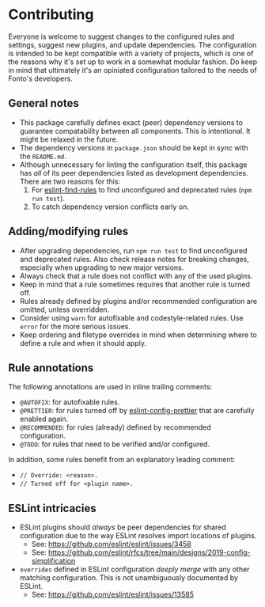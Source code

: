# Contributing

Everyone is welcome to suggest changes to the configured rules and settings, suggest new plugins, and update dependencies. The configuration is intended to be kept compatible with a variety of projects, which is one of the reasons why it's set up to work in a somewhat modular fashion. Do keep in mind that ultimately it's an opiniated configuration tailored to the needs of Fonto's developers.

## General notes

-   This package carefully defines exact (peer) dependency versions to guarantee compatability between all components. This is intentional. It might be relaxed in the future.
-   The dependency versions in `package.json` should be kept in sync with the `README.md`.
-   Although unnecessary for linting the configuration itself, this package has _all_ of its peer dependencies listed as development dependencies. There are two reasons for this:
    1.  For [eslint-find-rules](https://www.npmjs.com/package/eslint-find-rules) to find unconfigured and deprecated rules (`npm run test`).
    2.  To catch dependency version conflicts early on.

## Adding/modifying rules

-   After upgrading dependencies, run `npm run test` to find unconfigured and deprecated rules. Also check release notes for breaking changes, especially when upgrading to new major versions.
-   Always check that a rule does not conflict with any of the used plugins.
-   Keep in mind that a rule sometimes requires that another rule is turned off.
-   Rules already defined by plugins and/or recommended configuration are omitted, unless overridden.
-   Consider using `warn` for autofixable and codestyle-related rules. Use `error` for the more serious issues.
-   Keep ordering and filetype overrides in mind when determining where to define a rule and when it should apply.

## Rule annotations

The following annotations are used in inline trailing comments:

-   `@AUTOFIX`: for autofixable rules.
-   `@PRETTIER`: for rules turned off by [eslint-config-prettier](https://github.com/prettier/eslint-config-prettier#special-rules) that are carefully enabled again.
-   `@RECOMMENDED`: for rules (already) defined by recommended configuration.
-   `@TODO`: for rules that need to be verified and/or configured.

In addition, some rules benefit from an explanatory leading comment:

-   `// Override: <reason>.`
-   `// Turned off for <plugin name>.`

## ESLint intricacies

-   ESLint plugins should _always_ be peer dependencies for shared configuration due to the way ESLint resolves import locations of plugins.
    -   See: https://github.com/eslint/eslint/issues/3458
    -   See: https://github.com/eslint/rfcs/tree/main/designs/2019-config-simplification
-   `overrides` defined in ESLint configuration _deeply merge_ with any other matching configuration. This is not unambiguously documented by ESLint.
    -   See: https://github.com/eslint/eslint/issues/13585
